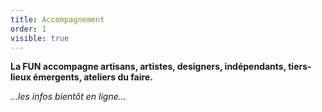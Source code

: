 ```yaml
---
title: Accompagnement
order: 1
visible: true
---
```

**La FUN accompagne artisans, artistes, designers, indépendants, tiers-lieux émergents, ateliers du faire.**

*...les infos bientôt en ligne...*